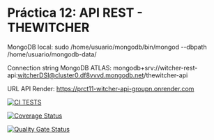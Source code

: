 # Práctica 12: API REST - THEWITCHER


MongoDB local: 
sudo /home/usuario/mongodb/bin/mongod --dbpath /home/usuario/mongodb-data/

Connection string MongoDB ATLAS: 
mongodb+srv://witcher-rest-api:witcherDSI@cluster0.df8vvvd.mongodb.net/thewitcher-api

URL API Render:
https://prct11-witcher-api-groupn.onrender.com




[![CI TESTS](https://github.com/ULL-ESIT-INF-DSI-2425/prct11-witcher-api-groupn/actions/workflows/ci.yml/badge.svg)](https://github.com/ULL-ESIT-INF-DSI-2425/prct11-witcher-api-groupn/actions/workflows/ci.yml)

[![Coverage Status](https://coveralls.io/repos/github/ULL-ESIT-INF-DSI-2425/prct11-witcher-api-groupn/badge.svg?branch=main)](https://coveralls.io/github/ULL-ESIT-INF-DSI-2425/prct11-witcher-api-groupn?branch=main)

[![Quality Gate Status](https://sonarcloud.io/api/project_badges/measure?project=ULL-ESIT-INF-DSI-2425_prct11-witcher-api-groupn&metric=alert_status)](https://sonarcloud.io/summary/new_code?id=ULL-ESIT-INF-DSI-2425_prct11-witcher-api-groupn)
